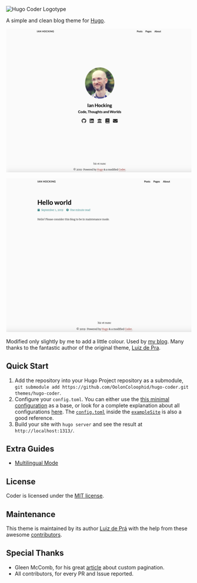 ![Hugo Coder Logotype](https://github.com/OolonColoophid/hugo-coder/blob/master/images/logos/logotype-a.png)

A simple and clean blog theme for [Hugo](https://gohugo.io/).

![](https://github.com/OolonColoophid/hugo-coder/blob/master/images/screenshotIHhome.png)

![](https://github.com/OolonColoophid/hugo-coder/blob/master/images/screenshotIHpost.png)

Modified only slightly by me to add a little colour. Used by [my blog](http://www.ianhocking.com). Many thanks to the fantastic author of the original theme, [Luiz de Pra](https://github.com/luizdepra).

## Quick Start

1. Add the repository into your Hugo Project repository as a submodule, `git submodule add https://github.com/OolonColoophid/hugo-coder.git themes/hugo-coder`.
2. Configure your `config.toml`. You can either use the [this minimal configuration](https://github.com/luizdepra/hugo-coder/wiki/Configurations#complete-example) as a base, or look for a complete explanation about all configurations [here](https://github.com/luizdepra/hugo-coder/wiki/Configurations). The [`config.toml`](https://github.com/luizdepra/hugo-coder/blob/master/exampleSite/config.toml) inside the [`exampleSite`](https://github.com/luizdepra/hugo-coder/tree/master/exampleSite) is also a good reference.
3. Build your site with `hugo server` and see the result at `http://localhost:1313/`.

## Extra Guides

* [Multilingual Mode](https://github.com/luizdepra/hugo-coder/wiki/Multilingual-Mode)

## License

Coder is licensed under the [MIT license](https://github.com/luizdepra/hugo-coder/blob/master/LICENSE.md).

## Maintenance

This theme is maintained by its author [Luiz de Prá](https://github.com/luizdepra) with the help from these awesome [contributors](CONTRIBUTORS.md).

## Special Thanks

- Gleen McComb, for his great [article](https://glennmccomb.com/articles/how-to-build-custom-hugo-pagination/) about custom pagination.
- All contributors, for every PR and Issue reported.
